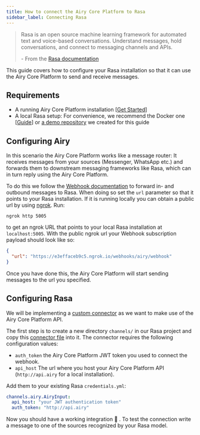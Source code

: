 ```yaml
---
title: How to connect the Airy Core Platform to Rasa 
sidebar_label: Connecting Rasa
---
```


> Rasa is an open source machine learning framework for automated text and voice-based conversations. 
> Understand messages, hold conversations, and connect to messaging channels and APIs.
>
> \- From the [Rasa documentation](https://rasa.com/docs/rasa/)


This guide covers how to configure your Rasa installation so that it
can use the Airy Core Platform to send and receive messages.

  
## Requirements

- A running Airy Core Platform installation [[Get Started](index.md#bootstrapping-the-airy-core-platform)]
- A local Rasa setup: For convenience, we recommend the Docker one [[Guide](https://rasa.com/docs/rasa/docker/building-in-docker/ )] or [a demo repository](https://github.com/airyhq/rasa-demo) we created for this guide

## Configuring Airy

In this scenario the Airy Core Platform works like a message router: It receives
messages from your sources (Messenger, WhatsApp etc.) and forwards them to downstream messaging frameworks like Rasa, which can in turn reply using the Airy Core Platform.

To do this we follow the [Webhook documentation](api/webhook.md) to forward in- and
outbound messages to Rasa. When doing so set the `url` parameter
so that it points to your Rasa installation. If it is running locally you can obtain
a public url by using [ngrok](https://ngrok.com/). Run: 

```shell script
ngrok http 5005
```

to get an ngrok URL that points to your local Rasa installation at `localhost:5005`.
With the public ngrok url your Webhook subscription payload should look like so:

```json
{
  "url": "https://e3effaceb9c5.ngrok.io/webhooks/airy/webhook"
}
``` 

Once you have done this, the Airy Core Platform will start sending messages to the
url you specified.

## Configuring Rasa

We will be implementing a
[custom connector](https://rasa.com/docs/rasa/connectors/custom-connectors/) as we want to make use of the Airy Core Platform API.

The first step is to create a new directory `channels/` in our Rasa project and copy this
[connector file](https://github.com/airyhq/rasa-demo/blob/master/channels/airy.py) into it. The connector requires the following configuration values: 

- `auth_token`  the Airy Core Platform JWT token you used
                to connect the webhook.
- `api_host`    The url where you host your Airy Core Platform API (`http://api.airy` for a local installation).

Add them to your existing Rasa `credentials.yml`:

```yaml
channels.airy.AiryInput:
  api_host: "your JWT authentication token"
  auth_token: "http://api.airy"
``` 

Now you should have a working integration 🎉 . To test the connection write a message to one of the sources
recognized by your Rasa model.

